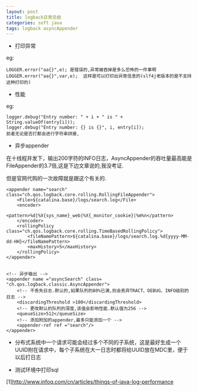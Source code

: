 ```yaml
---
layout: post
title: logback日常总结
categories: soft java
tags: logback asyncAppender
---
```


*   打印异常

eg:

    LOGGER.error("aa{}",e); 是错误的,异常被吞掉是多么恐怖的一件事啊
    LOGGER.error("aa{}",var,e);  这样是可以打印出异常信息的(slf4j老版本的是不支持这种打印的)

*   性能

eg:

    logger.debug("Entry number: " + i + " is " +  String.valueOf(entry[i]));
    logger.debug("Entry number: {} is {}", i, entry[i]);
    前者无论是否打都会进行字符串拼接,

*   异步appender

在十线程并发下，输出200字符的INFO日志，AsyncAppender的吞吐量最高能是FileAppender的3.7倍,这是下边文章说的,我没考证.

但是官网代购的一次故障就是跟这个有关的.

    <appender name="search" class="ch.qos.logback.core.rolling.RollingFileAppender">
        <File>${catalina.base}/logs/search.log</File>
        <encoder>
            <pattern>%d|%X{sys_name}_web|%X{_monitor_cookie}|%m%n</pattern>
        </encoder>
        <rollingPolicy class="ch.qos.logback.core.rolling.TimeBasedRollingPolicy">
            <fileNamePattern>${catalina.base}/logs/search.log.%d{yyyy-MM-dd-HH}</fileNamePattern>
            <maxHistory>5</maxHistory>
        </rollingPolicy>
    </appender>


    <!-- 异步输出 -->
    <appender name ="asyncSearch" class= "ch.qos.logback.classic.AsyncAppender">
        <!-- 不丢失日志.默认的,如果队列的80%已满,则会丢弃TRACT、DEBUG、INFO级别的日志 -->
        <discardingThreshold >100</discardingThreshold>
        <!-- 更改默认的队列的深度,该值会影响性能.默认值为256 -->
        <queueSize>512</queueSize>
        <!-- 添加附加的appender,最多只能添加一个 -->
        <appender-ref ref ="search"/>
    </appender>

*   分布式系统中一个请求可能会经过多个不同的子系统，这是最好生成一个UUID附在请求中，每个子系统在大一日志时都将给UUID放在MDC里，便于以后打日志

*   测试环境中打印sql

    <logger name="com.ibatis" level="debug">
    </logger>
    <logger name="java.sql" level="debug">
    </logger>
    <logger name="org.springframework.jdbc" level="debug">
    </logger>

[1]<http://www.infoq.com/cn/articles/things-of-java-log-performance>

